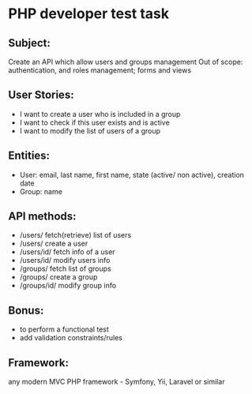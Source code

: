 ﻿# PHP developer test task

## Subject:
Create an API which allow users and groups management
Out of scope: authentication, and roles management; forms and views

## User Stories:
- I want to create a user who is included in a group
- I want to check if this user exists and is active
- I want to modify the list of users of a group

## Entities:
- User: email, last name, first name, state (active/ non active), creation date
- Group: name

## API methods:
- /users/ fetch(retrieve) list of users
- /users/ create a user
- /users/id/ fetch info of a user
- /users/id/ modify users info
- /groups/ fetch list of groups
- /groups/ create a group
- /groups/id/ modify group info

## Bonus:
- to perform a functional test
- add validation constraints/rules

## Framework:
any modern MVC PHP framework - Symfony, Yii, Laravel or similar
